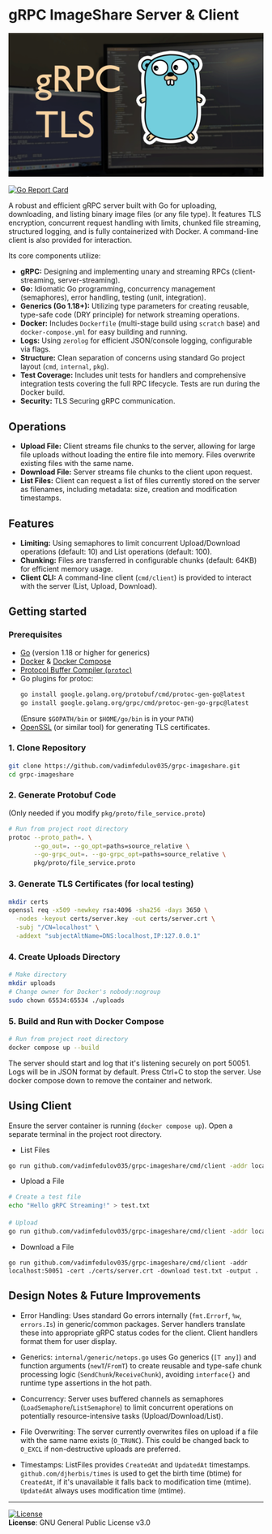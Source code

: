 # gRPC ImageShare Server & Client

![cover](https://github.com/vadimfedulov035/grpc-imageshare/blob/main/cover.png)

[![Go Report Card](https://goreportcard.com/badge/github.com/vadimfedulov035/grpc-imageshare)](https://goreportcard.com/report/github.com/vadimfedulov035/grpc-imageshare)

A robust and efficient gRPC server built with Go for uploading, downloading, and listing binary image files (or any file type). It features TLS encryption, concurrent request handling with limits, chunked file streaming, structured logging, and is fully containerized with Docker. A command-line client is also provided for interaction.

Its core components utilize:

*   **gRPC:** Designing and implementing unary and streaming RPCs (client-streaming, server-streaming).
*   **Go:** Idiomatic Go programming, concurrency management (semaphores), error handling, testing (unit, integration).
*   **Generics (Go 1.18+):** Utilizing type parameters for creating reusable, type-safe code (DRY principle) for network streaming operations.
*   **Docker:** Includes `Dockerfile` (multi-stage build using `scratch` base) and `docker-compose.yml` for easy building and running.
*   **Logs:** Using `zerolog` for efficient JSON/console logging, configurable via flags.
*   **Structure:** Clean separation of concerns using standard Go project layout (`cmd`, `internal`, `pkg`).
*   **Test Coverage:** Includes unit tests for handlers and comprehensive integration tests covering the full RPC lifecycle. Tests are run during the Docker build.
*   **Security:** TLS Securing gRPC communication.

## Operations

*   **Upload File:** Client streams file chunks to the server, allowing for large file uploads without loading the entire file into memory. Files overwrite existing files with the same name.
*   **Download File:** Server streams file chunks to the client upon request.
*   **List Files:** Client can request a list of files currently stored on the server as filenames, including metadata: size, creation and modification timestamps.

## Features
*   **Limiting:** Using semaphores to limit concurrent Upload/Download operations (default: 10) and List operations (default: 100).
*   **Chunking:** Files are transferred in configurable chunks (default: 64KB) for efficient memory usage.
*   **Client CLI:** A command-line client (`cmd/client`) is provided to interact with the server (List, Upload, Download).

## Getting started

### Prerequisites

*   [Go](https://golang.org/dl/) (version 1.18 or higher for generics)
*   [Docker](https://docs.docker.com/get-docker/) & [Docker Compose](https://docs.docker.com/compose/install/)
*   [Protocol Buffer Compiler (`protoc`)](https://grpc.io/docs/protoc-installation/)
*   Go plugins for protoc:
    ```bash
    go install google.golang.org/protobuf/cmd/protoc-gen-go@latest
    go install google.golang.org/grpc/cmd/protoc-gen-go-grpc@latest
    ```
    (Ensure `$GOPATH/bin` or `$HOME/go/bin` is in your `PATH`)
*   [OpenSSL](https://www.openssl.org/) (or similar tool) for generating TLS certificates.

### 1. Clone Repository

```bash
git clone https://github.com/vadimfedulov035/grpc-imageshare.git
cd grpc-imageshare
```

### 2. Generate Protobuf Code
(Only needed if you modify `pkg/proto/file_service.proto`)
```bash
# Run from project root directory
protoc --proto_path=. \
       --go_out=. --go_opt=paths=source_relative \
       --go-grpc_out=. --go-grpc_opt=paths=source_relative \
       pkg/proto/file_service.proto
```

### 3. Generate TLS Certificates (for local testing)
```bash
mkdir certs
openssl req -x509 -newkey rsa:4096 -sha256 -days 3650 \
  -nodes -keyout certs/server.key -out certs/server.crt \
  -subj "/CN=localhost" \
  -addext "subjectAltName=DNS:localhost,IP:127.0.0.1"
```

### 4. Create Uploads Directory
```bash
# Make directory
mkdir uploads
# Change owner for Docker's nobody:nogroup
sudo chown 65534:65534 ./uploads
```

### 5. Build and Run with Docker Compose
```bash
# Run from project root directory
docker compose up --build
```

The server should start and log that it's listening securely on port 50051. Logs will be in JSON format by default. Press Ctrl+C to stop the server. Use docker compose down to remove the container and network.

## Using Client
Ensure the server container is running (`docker compose up`). Open a separate terminal in the project root directory.

* List Files
```bash
go run github.com/vadimfedulov035/grpc-imageshare/cmd/client -addr localhost:50051 -cert ./certs/server.crt -list
```

* Upload a File
```bash
# Create a test file
echo "Hello gRPC Streaming!" > test.txt

# Upload
go run github.com/vadimfedulov035/grpc-imageshare/cmd/client -addr localhost:50051 -cert ./certs/server.crt -upload ./test.txt
```

* Download a File
```
go run github.com/vadimfedulov035/grpc-imageshare/cmd/client -addr localhost:50051 -cert ./certs/server.crt -download test.txt -output .
```
## Design Notes & Future Improvements

* Error Handling: Uses standard Go errors internally (`fmt.Errorf`, `%w`, `errors.Is`) in generic/common packages. Server handlers translate these into appropriate gRPC status codes for the client. Client handlers format them for user display.

* Generics: `internal/generic/netops.go` uses Go generics (`[T any]`) and function arguments (`newT`/`FromT`) to create reusable and type-safe chunk processing logic (`SendChunk`/`ReceiveChunk`), avoiding `interface{}` and runtime type assertions in the hot path.

* Concurrency: Server uses buffered channels as semaphores (`LoadSemaphore`/`ListSemaphore`) to limit concurrent operations on potentially resource-intensive tasks (Upload/Download/List).

* File Overwriting: The server currently overwrites files on upload if a file with the same name exists (`O_TRUNC`). This could be changed back to `O_EXCL` if non-destructive uploads are preferred.

* Timestamps: ListFiles provides `CreatedAt` and `UpdatedAt` timestamps. `github.com/djherbis/times` is used to get the birth time (btime) for `CreatedAt`, if it's unavailable it falls back to modification time (mtime). `UpdatedAt` always uses modification time (mtime).

---

[![License](https://img.shields.io/badge/license-GPLv3-blue.svg)](#)  
**License**: GNU General Public License v3.0  
